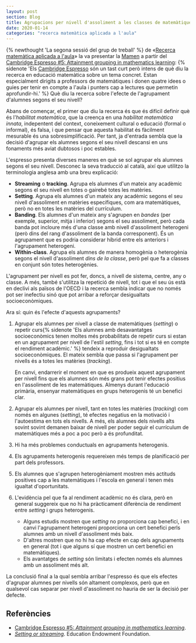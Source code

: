 ```yaml
---
layout: post
section: Blog
title: Agrupacions per nivell d'assoliment a les classes de matemàtiques
date: 2020-01-14
categories: "recerca matemàtica aplicada a l'aula"
---
```


{% newthought 'La segona sessió del grup de treball' %} de
«[Recerca matemàtica aplicada a l'aula](http://mcuquet.github.io/Blog/2019/12/07/Recerca-matem%C3%A0tica-aplicada-a-l'aula)»
la va presentar la [Mamen](https://twitter.com/navio_mamen) a partir del
[Cambridge Espresso #5: Attainment grouping in mathematics learning](https://www.cambridgemaths.org/espresso/view/attainment-grouping-in-mathematics-learning/):
{% sidenote 'Els [Cambridge Espresso](https://www.cambridgemaths.org/espresso/)
són un tast curt però intens de què diu la recerca en educació matemàtica sobre
un tema concret. Estan especialment dirigits a professors de matemàtiques i
donen quatre idees o guies per tenir en compte a l\'aula i punters cap a
lectures que permetin aprofundir-hi.' %}
Què diu la recerca sobre l'efecte de l'agrupament d'alumnes segons el
seu nivell?

Abans de començar, el primer que diu la recerca és que és difícil definir què
és l'_habilitat matemàtica_, que la creença en una _habilitat matemàtica
innata_, indepentent del context, coneixement cultural o educació (formal o
informal), és falsa, i que pensar que aquesta habilitat és fàcilment mesurable
és una sobresimplificació. Per tant, ja d'entrada sembla que la decisió
d'agrupar els alumnes segons el seu nivell descansi en uns fonaments més aviat
dubtosos i poc estables.

L'espresso presenta diverses maneres en què se sol agrupar els alumnes segons
el seu nivell. Desconec la seva traducció al català, així que utilitzo la
terminologia anglesa amb una breu explicació:

- **Streaming** o **tracking**. Agrupa els alumnes d'un mateix any acadèmic
  segons el seu nivell en totes o gairebé totes les matèries.
- **Setting**. Agrupa els alumnes d'un mateix any acadèmic segons el seu nivell
  d'assoliment en matèries específiques, com ara matemàtiques, però no en
  totes les matèries del currículum.
- **Banding**. Els alumnes d'un mateix any s'agrupen en _bandes_ (per exemple,
  superior, mitja i inferior) segons el seu assoliment, però cada banda pot
  incloure més d'una classe amb nivell d'assoliment heterogeni (però dins del
  rang d'assoliment de la banda corresponent). És un agrupament que es podria
  considerar híbrid entre els anteriors i l'agrupament heterogeni.
- **Within-class**. Agrupa els alumnes de manera homogènia o heterogènia
  segons el nivell d'assoliment _dins de la classe_, però pel que fa a classes
  en conjunt són totes heterogènies.

L'agrupament per nivell es pot fer, doncs, a nivell de sistema, centre, any o
classe. A més, també s'utilitza la repetició de nivell, tot i que el seu ús
està en declivi als països de l'OECD i la recerca sembla indicar que no només
pot ser inefectiu sinó que pot arribar a reforçar desigualtats
socioeconòmiques.

Ara sí: quin és l'efecte d'aquests agrupaments?

1. Agrupar els alumnes per nivell a classe de matemàtiques (_setting_) o
   repetir curs{% sidenote 'Els alumnes amb desavantatges socioeconòmics tenen
   moltes més probabilitats de repetir curs si estan en un agrupament per
   nivell de l'estil _setting_, fins i tot si es té en compte el rendiment
   acadèmic.' %} tendeix a reproduir desigualtats socioeconòmiques. El mateix
   sembla que passa si l'agrupament per nivells és a totes les matèries
   (_tracking_).

   En canvi, endarrerir el moment en que es produeix aquest agrupament per
   nivell fins que els alumnes són més grans pot tenir efectes positius en
   l'assoliment de les matemàtiques. Almenys durant l'educació primària,
   ensenyar matemàtiques en grups heterogenis té un benefici clar.

2. Agrupar els alumnes per nivell, tant en totes les matèries (_tracking_) com
   només en algunes (_setting_), té efectes negatius en la motivació i
   l'autoestima en tots els nivells. A més, els alumnes dels nivells alts
   sovint sovint demanen baixar de nivell per poder seguir el currículum de
   matemàtiques més a poc a poc però a és profunditat.

3. Hi ha més problemes conductuals en agrupaments heterogenis.

4. Els agrupaments heterogenis requereixen més temps de planificació per part
   dels professors.

5. Els alumnes que s'agrupen heterogèniament mostren més actituds positives
   cap a les matemàtiques i l'escola en general i tenen més igualtat
   d'oportunitats.

6. L'evidència pel que fa al rendiment acadèmic no és clara, però en general
   suggereix que no hi ha pràcticament diferència de rendiment entre _setting_
   i grups heterogenis.
   - Alguns estudis mostren que _setting_ no proporciona cap benefici, i en
     canvi l'agrupament heterogeni proporciona un cert benefici perls alumnes
     amb un nivell d'assoliment més baix.
   - D'altres mostren que no hi ha cap efecte en cap dels agrupaments en
     general (tot i que alguns sí que mostren un cert benefici en
     matemàtiques).
   - Els avantatges de _setting_ són limitats i efecten només els alumnes amb
     un assoliment més alt.

La conclusió final a la qual sembla arribar l'espresso és que els efectes
d'agrupar alumnes per nivells són altament complexos, però que en qualsevol
cas separar per nivell d'assoliment no hauria de ser la decisió per defecte.

## Referències

- [Cambridge Espresso #5: _Attainment grouping in mathematics learning_](https://www.cambridgemaths.org/espresso/view/attainment-grouping-in-mathematics-learning/).
- _[Setting or streaming](https://educationendowmentfoundation.org.uk/evidence-summaries/teaching-learning-toolkit/setting-or-streaming/)_. Education Endowment Foundation.
